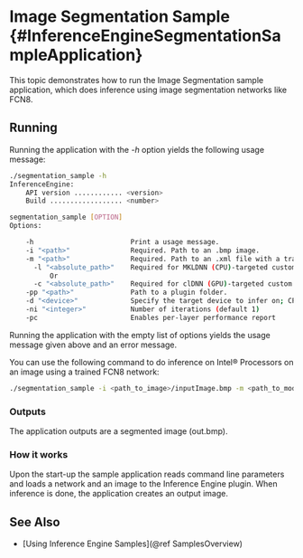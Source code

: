 # Image Segmentation Sample {#InferenceEngineSegmentationSampleApplication}

This topic demonstrates how to run the Image Segmentation sample application, which does inference using image 
segmentation networks like FCN8.

## Running

Running the application with the <i>-h</i> option yields the following usage message:
```sh
./segmentation_sample -h
InferenceEngine: 
    API version ............ <version>
    Build .................. <number>

segmentation_sample [OPTION]
Options:

    -h                        Print a usage message.
    -i "<path>"               Required. Path to an .bmp image.
    -m "<path>"               Required. Path to an .xml file with a trained model.
      -l "<absolute_path>"    Required for MKLDNN (CPU)-targeted custom layers.Absolute path to a shared library with the kernels impl.
          Or
      -c "<absolute_path>"    Required for clDNN (GPU)-targeted custom kernels.Absolute path to the xml file with the kernels desc.
    -pp "<path>"              Path to a plugin folder.
    -d "<device>"             Specify the target device to infer on; CPU, GPU, FPGA or MYRIAD is acceptable. Sample will look for a suitable plugin for device specified (CPU bu default)
    -ni "<integer>"           Number of iterations (default 1)
    -pc                       Enables per-layer performance report

```

Running the application with the empty list of options yields the usage message given above and an error message.

You can use the following command to do inference on Intel&reg; Processors on an image using a trained FCN8 network:
```sh
./segmentation_sample -i <path_to_image>/inputImage.bmp -m <path_to_model>/fcn8.xml
```

### Outputs

The application outputs are a segmented image (out.bmp).

### How it works

Upon the start-up the sample application reads command line parameters and loads a network and an image to the 
Inference Engine plugin. When inference is done, the application creates an output image.

## See Also 
* [Using Inference Engine Samples](@ref SamplesOverview)

